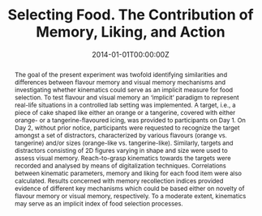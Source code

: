 ---
abstract: The goal of the present experiment was twofold identifying similarities and differences between flavour memory and visual memory mechanisms and investigating whether kinematics could serve as an implicit measure for food selection. To test flavour and visual memory an ‘implicit’ paradigm to represent real-life situations in a controlled lab setting was implemented. A target, i.e., a piece of cake shaped like either an orange or a tangerine, covered with either orange- or a tangerine-flavoured icing, was provided to participants on Day 1. On Day 2, without prior notice, participants were requested to recognize the target amongst a set of distractors, characterized by various flavours (orange vs. tangerine) and/or sizes (orange-like vs. tangerine-like). Similarly, targets and distractors consisting of 2D figures varying in shape and size were used to assess visual memory. Reach-to-grasp kinematics towards the targets were recorded and analysed by means of digitalization techniques. Correlations between kinematic parameters, memory and liking for each food item were also calculated. Results concerned with memory recollection indices provided evidence of different key mechanisms which could be based either on novelty of flavour memory or visual memory, respectively. To a moderate extent, kinematics may serve as an implicit index of food selection processes.


authors:
- _Valentina Parma_
- Umberto Castiello
- Egon Peter Köster
- Jos Mojet

date: "2014-01-01T00:00:00Z"
doi: "http://dx.doi.org/10.1016/j.appet.2014.02.003"
featured:
image:
  caption: 
  focal_point: ""
  preview_only: false
projects: ["Motor Control","Human Olfaction"]
publication: '*Appetite*, (76), _pp. 186--196_'
publication_short: ""
publication_types:
- "2"
publishDate: "2014-01-01T00:00:00Z"
slides:
summary: 
tags: 
- Action
- Sensory
- Other

title: Selecting Food. The Contribution of Memory, Liking, and Action
url_code: ""
url_dataset: ""
url_pdf: pdf/10_Parma et al., 2014.pdf
url_preprint: ""
url_poster: ""
url_project: ""
url_slides: ""
url_source: ""
url_video: ""
---